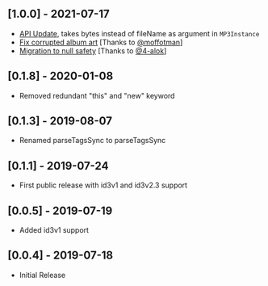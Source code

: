 ## [1.0.0] - 2021-07-17
* [API Update](https://github.com/sanket143/id3/pull/10), takes bytes instead of fileName as argument in `MP3Instance`
* [Fix corrupted album art](https://github.com/sanket143/id3/pull/9) [Thanks to [@moffotman](https://github.com/moffatman)]
* [Migration to null safety](https://github.com/sanket143/id3/pull/6) [Thanks to [@4-alok](https://github.com/4-alok)]

## [0.1.8] - 2020-01-08

* Removed redundant "this" and "new" keyword

## [0.1.3] - 2019-08-07

* Renamed parseTagsSync to parseTagsSync

## [0.1.1] - 2019-07-24

* First public release with id3v1 and id3v2.3 support

## [0.0.5] -  2019-07-19

* Added id3v1 support

## [0.0.4] -  2019-07-18

* Initial Release 
